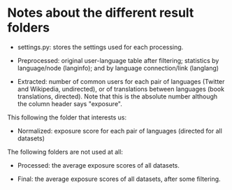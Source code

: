 Notes about the different result folders
===

- settings.py: stores the settings used for each processing.

- Preprocessed: original user-language table after filtering; statistics by language/node (langinfo); and by language connection/link (langlang)

- Extracted: number of common users for each pair of languages (Twitter and Wikipedia, undirected), or of translations between languages (book translations, directed). Note that this is the absolute number although the column header says "exposure".

This following the folder that interests us: 

- Normalized: exposure score for each pair of languages (directed for all datasets)

The following folders are not used at all:

- Processed: the average exposure scores of all datasets.

- Final: the average exposure scores of all datasets, after some filtering.  
